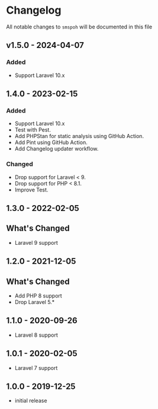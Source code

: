 # Changelog

All notable changes to `smspoh` will be documented in this file

## v1.5.0 - 2024-04-07

### Added

- Support Laravel 10.x

## 1.4.0 - 2023-02-15

### Added

- Support Laravel 10.x
- Test with Pest.
- Add PHPStan for static analysis using GitHub Action.
- Add Pint using GitHub Action.
- Add Changelog updater workflow.

### Changed

- Drop support for Laravel < 9.
- Drop support for PHP < 8.1.
- Improve Test.

## 1.3.0 - 2022-02-05

## What's Changed

- Laravel 9 support

## 1.2.0 - 2021-12-05

## What's Changed

- Add PHP 8 support
- Drop Laravel 5.*

## 1.1.0 - 2020-09-26

- Laravel 8 support

## 1.0.1 - 2020-02-05

- Laravel 7 support

## 1.0.0 - 2019-12-25

- initial release
